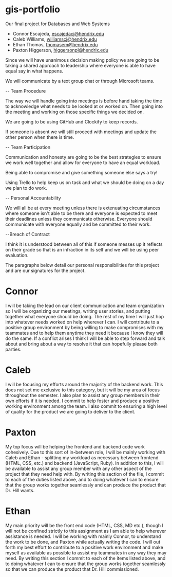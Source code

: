 # gis-portfolio
Our final project for Databases and Web Systems

- Connor Escajeda, escajedacj@hendrix.edu
- Caleb Williams, williamscj@hendrix.edu
- Ethan Thomas, thomasem@hendrix.edu
- Paxton Higgerson, higgersonpl@hendrix.edu

Since we will have unanimous decision making policy we are going to be taking a shared approach to leadership where everyone is able to have equal say in what happens.

We will communicate by a text group chat or through Microsoft teams.

-- Team Procedure

The way we will handle going into meetings is before hand taking the time to acknowledge what needs to be looked at or worked on. Then going into the meeting and working on those specific things we decided on.

We are going to be using GitHub and Clockify to keep records.

If someone is absent we will still proceed with meetings and update the other person when there is time.

-- Team Participation

Communication and honesty are going to be the best strategies to ensure we work well together and allow for everyone to have an equal workload.

Being able to compromise and give something someone else says a try!

Using Trello to help keep us on task and what we should be doing on a day we plan to do work.

-- Personal Accountability

We will all be at every meeting unless there is extenuating circumstances where someone isn't able to be there and everyone is expected to meet their deadlines unless they communicate otherwise. Everyone should communicate with everyone equally and be committed to their work.

--Breach of Contract

I think it is understood between all of this if someone messes up it reflects on their grade so that is an infraction in its self and we will be using peer evaluation.



The paragraphs below detail our personal responsibilities for this project and are our signatures for the project.

# Connor
I will be taking the lead on our client communication and team organization so I will be organizing our meetings, writing user stories, and putting together what everyone should be doing. The rest of my time I will just hop into whatever needs worked on help wherever I can. I will contribute to a positive group environment by being willing to make compromises with my teammates and to help them anytime they need it because I know they will do the same. If a conflict arises I think I will be able to step forward and talk about and bring about a way to resolve it that can hopefully please both parties.

# Caleb
I will be focusing my efforts around the majority of the backend work. This does not set me exclusive to this category, but it will be my area of focus throughout the semester. I also plan to assist any group members in their own efforts if it is needed. I commit to help foster and produce a positive working environment among the team. I also commit to ensuring a high level of quality for the product we are going to deliver to the client.

# Paxton
My top focus will be helping the frontend and backend code work cohesively. Due to this sort of in-between role, I will be mainly working with Caleb and Ethan - splitting my workload as necessary between frontend (HTML, CSS, etc.) and backend (JavaScript, Ruby). In addition to this, I will be available to assist any group member with any other aspect of the project that they need help with. By writing this section of the file, I commit to each of the duties listed above, and to doing whatever I can to ensure that the group works together seamlessly and can produce the product that Dr. Hill wants.

# Ethan
My main priority will be the front end code (HTML, CSS, MD etc.), though I will not be confined strictly to this assignment as I am able to help wherever assistance is needed. I will be working with mainly Connor, to understand the work to be done, and Paxton while actually writing the code. I will out forth my best effort to contribute to a positive work environment and make myself as available as possible to assist my teammates in any way they may need. By writing this section I commit to each of the items listed above, and to doing whatever I can to ensure that the group  works together seamlessly so that we can produce the product that Dr. Hill commissioned.
